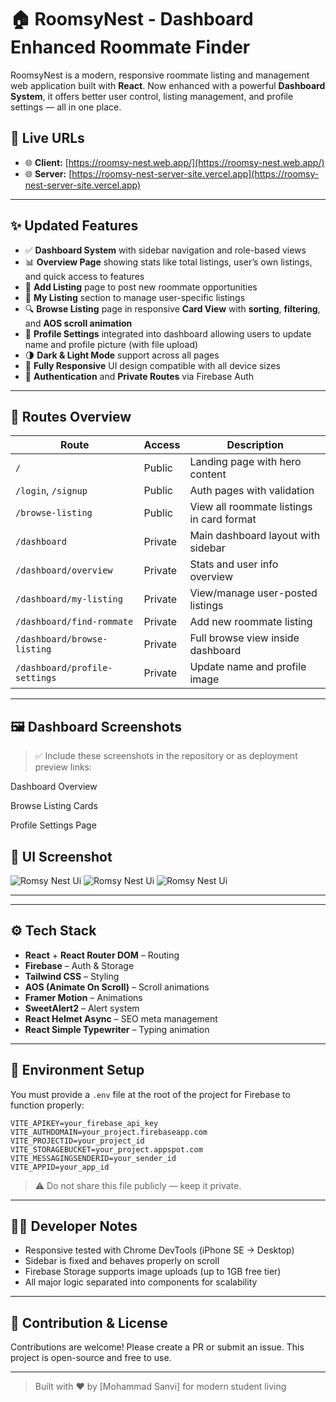 # 🏠 RoomsyNest - Dashboard Enhanced Roommate Finder

RoomsyNest is a modern, responsive roommate listing and management web application built with **React**. Now enhanced with a powerful **Dashboard System**, it offers better user control, listing management, and profile settings — all in one place.

## 🔗 Live URLs

* 🌐 **Client:** [https://roomsy-nest.web.app/](https://roomsy-nest.web.app/)
* 🌐 **Server:** [https://roomsy-nest-server-site.vercel.app](https://roomsy-nest-server-site.vercel.app)

---

## ✨ Updated Features

* ✅ **Dashboard System** with sidebar navigation and role-based views
* 📊 **Overview Page** showing stats like total listings, user’s own listings, and quick access to features
* 📝 **Add Listing** page to post new roommate opportunities
* 📂 **My Listing** section to manage user-specific listings
* 🔍 **Browse Listing** page in responsive **Card View** with **sorting**, **filtering**, and **AOS scroll animation**
* 👤 **Profile Settings** integrated into dashboard allowing users to update name and profile picture (with file upload)
* 🌗 **Dark & Light Mode** support across all pages
* 📱 **Fully Responsive** UI design compatible with all device sizes
* 🔐 **Authentication** and **Private Routes** via Firebase Auth

---

## 🔐 Routes Overview

| Route                         | Access  | Description                               |
| ----------------------------- | ------- | ----------------------------------------- |
| `/`                           | Public  | Landing page with hero content            |
| `/login`, `/signup`           | Public  | Auth pages with validation                |
| `/browse-listing`             | Public  | View all roommate listings in card format |
| `/dashboard`                  | Private | Main dashboard layout with sidebar        |
| `/dashboard/overview`         | Private | Stats and user info overview              |
| `/dashboard/my-listing`       | Private | View/manage user-posted listings          |
| `/dashboard/find-rommate`     | Private | Add new roommate listing                  |
| `/dashboard/browse-listing`   | Private | Full browse view inside dashboard         |
| `/dashboard/profile-settings` | Private | Update name and profile image             |

---

## 🖼️ Dashboard Screenshots

> ✅ Include these screenshots in the repository or as deployment preview links:

Dashboard Overview

Browse Listing Cards

Profile Settings Page

## 📸 UI Screenshot

![Romsy Nest Ui](https://i.ibb.co/DP5bKCxN/image.pngg)
![Romsy Nest Ui](https://i.ibb.co/qMC92mT0/image.png)
![Romsy Nest Ui](https://i.ibb.co/KcnSMzdC/image.png)

---

---

## ⚙️ Tech Stack

* **React** + **React Router DOM** – Routing
* **Firebase** – Auth & Storage
* **Tailwind CSS** – Styling
* **AOS (Animate On Scroll)** – Scroll animations
* **Framer Motion** – Animations
* **SweetAlert2** – Alert system
* **React Helmet Async** – SEO meta management
* **React Simple Typewriter** – Typing animation

---

## 📁 Environment Setup

You must provide a `.env` file at the root of the project for Firebase to function properly:

```
VITE_APIKEY=your_firebase_api_key
VITE_AUTHDOMAIN=your_project.firebaseapp.com
VITE_PROJECTID=your_project_id
VITE_STORAGEBUCKET=your_project.appspot.com
VITE_MESSAGINGSENDERID=your_sender_id
VITE_APPID=your_app_id
```

> ⚠️ Do not share this file publicly — keep it private.

---

## 🧑‍💻 Developer Notes

* Responsive tested with Chrome DevTools (iPhone SE → Desktop)
* Sidebar is fixed and behaves properly on scroll
* Firebase Storage supports image uploads (up to 1GB free tier)
* All major logic separated into components for scalability

---

## 📌 Contribution & License

Contributions are welcome! Please create a PR or submit an issue. This project is open-source and free to use.

---

> Built with ❤️ by \[Mohammad Sanvi] for modern student living
